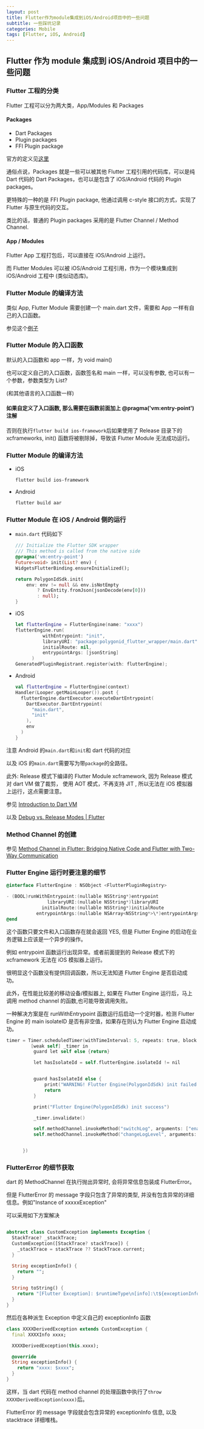 ```yaml
---
layout: post
title: Flutter作为module集成到iOS/Android项目中的一些问题
subtitle: 一些踩坑记录
categories: Mobile
tags: [Flutter, iOS, Android]
---
```


## Flutter 作为 module 集成到 iOS/Android 项目中的一些问题

### Flutter 工程的分类

Flutter 工程可以分为两大类，App/Modules 和 Packages

#### Packages

- Dart Packages
- Plugin packages
- FFI Plugin package

官方的定义见[这里](https://docs.flutter.dev/packages-and-plugins/developing-packages#types)

通俗点说，Packages 就是一些可以被其他 Flutter 工程引用的代码库，可以是纯 Dart 代码的 Dart Packages，也可以是包含了 iOS/Android 代码的 Plugin packages。

更特殊的一种的是 FFI Plugin package, 他通过调用 c-style 接口的方式，实现了 Flutter 与原生代码的交互。

类比的话，普通的 Plugin packages 采用的是 Flutter Channel / Method Channel.

#### App / Modules

Flutter App 工程打包后，可以直接在 iOS/Android 上运行。

而 Flutter Modules 可以被 iOS/Android 工程引用，作为一个模块集成到 iOS/Android 工程中 (类似动态库)。

### Flutter Module 的编译方法

类似 App, Flutter Module 需要创建一个 main.dart 文件，需要和 App 一样有自己的入口函数。

参见这个[例子](https://github.com/0xPolygonID/polygonid-flutter-sdk/blob/develop/polygonid-flutter-wrapper/lib/main.dart)

### Flutter Module 的入口函数

默认的入口函数和 app 一样，为 void main()

也可以定义自己的入口函数，函数签名和 main 一样，可以没有参数, 也可以有一个参数，参数类型为 List<String>?

(和其他语言的入口函数一样)

#### 如果自定义了入口函数, 那么需要在函数前面加上 @pragma('vm:entry-point') 注解

否则在执行`flutter build ios-framework`后如果使用了 Release 目录下的 xcframeworks, init() 函数将被剔除掉，导致该 Flutter Module 无法成功运行。

### Flutter Module 的编译方法

- iOS

  ```bash
  flutter build ios-framework
  ```

- Android
  ```bash
  flutter build aar
  ```

### Flutter Module 在 iOS / Android 侧的运行

- `main.dart` 代码如下

  ```dart
  /// Initialize the Flutter SDK wrapper
  /// This method is called from the native side
  @pragma('vm:entry-point')
  Future<void> init(List? env) {
  WidgetsFlutterBinding.ensureInitialized();

  return PolygonIdSdk.init(
      env: env != null && env.isNotEmpty
          ? EnvEntity.fromJson(jsonDecode(env[0]))
          : null);
  }
  ```

- iOS

  ```swift
  let flutterEngine = FlutterEngine(name: "xxxx")
  flutterEngine.run(
            withEntrypoint: "init",
            libraryURI: "package:polygonid_flutter_wrapper/main.dart",
            initialRoute: nil,
            entrypointArgs: [jsonString]
        )
  GeneratedPluginRegistrant.register(with: flutterEngine);
  ```

- Android
  ```kotlin
  val flutterEngine = FlutterEngine(context)
  Handler(Looper.getMainLooper()).post {
    flutterEngine.dartExecutor.executeDartEntrypoint(
      DartExecutor.DartEntrypoint(
        "main.dart",
        "init"
      ),
      env
    )
  }
  ```

注意 Android 的`main.dart`和`init`和 dart 代码的对应

以及 iOS 的`main.dart`需要写为带`package`的全路径。

此外: Release 模式下编译的 Flutter Module xcframework, 因为 Release 模式对 dart VM 做了裁剪， 使用 AOT 模式，不再支持 JIT , 所以无法在 iOS 模拟器上运行，这点需要注意。

参见 [Introduction to Dart VM](https://chromium.googlesource.com/external/github.com/dart-lang/sdk/+/refs/tags/3.2.0-119.0.dev/runtime/docs/)

以及 [Debug vs. Release Modes | Flutter](https://medium.com/@kamal.lakhani56/debug-vs-release-modes-f-e887d3847e85)

### Method Channel 的创建

参见 [Method Channel in Flutter: Bridging Native Code and Flutter with Two-Way Communication](https://medium.com/@iiharish97ii/method-channel-in-flutter-bridging-native-code-and-flutter-with-two-way-communication-788d1e91c8c1)

### Flutter Engine 运行时要注意的细节

```objectivec
@interface FlutterEngine : NSObject <FlutterPluginRegistry>

- (BOOL)runWithEntrypoint:(nullable NSString*)entrypoint
               libraryURI:(nullable NSString*)libraryURI
             initialRoute:(nullable NSString*)initialRoute
           entrypointArgs:(nullable NSArray<NSString*>\*)entrypointArgs;
@end
```

这个函数只要文件和入口函数存在就会返回 YES, 但是 Flutter Engine 的启动在业务逻辑上应该是一个异步的操作。

例如 entrypoint 函数运行出现异常。或者前面提到的 Release 模式下的 xcframework 无法在 iOS 模拟器上运行。

很明显这个函数没有提供回调函数，所以无法知道 Flutter Engine 是否启动成功。

此外，在性能比较差的移动设备/模拟器上, 如果在 Flutter Engine 运行后，马上调用 method channel 的函数,也可能导致调用失败。

一种解决方案是在 runWithEntrypoint 函数运行后启动一个定时器，检测 Flutter Engine 的 main isolateID 是否有非空值，如果存在则认为 Flutter Engine 启动成功。

```objectivec
timer = Timer.scheduledTimer(withTimeInterval: 5, repeats: true, block: {
         [weak self] _timer in
          guard let self else {return}

          let hasIsolateId = self.flutterEngine.isolateId != nil


          guard hasIsolateId else {
              print("WARNING! Flutter Engine(PolygonIdSdk) init failed!!!")
              return
          }

          print("Flutter Engine(PolygonIdSdk) init success")

          _timer.invalidate()

          self.methodChannel.invokeMethod("switchLog", arguments: ["enabled": true])
          self.methodChannel.invokeMethod("changeLogLevel", arguments: ["level": "verbose"])


      })
```

### FlutterError 的细节获取

dart 的 MethodChannel 在执行抛出异常时, 会将异常信息包装成 FlutterError。

但是 FlutterError 的 message 字段只包含了异常的类型, 并没有包含异常的详细信息。例如"Instance of xxxxxException"

可以采用如下方案解决

```dart

abstract class CustomException implements Exception {
  StackTrace? _stackTrace;
  CustomException([StackTrace? stackTrace]) {
    _stackTrace = stackTrace ?? StackTrace.current;
  }

  String exceptionInfo() {
    return "";
  }

  String toString() {
    return "[Flutter Exception]: $runtimeType\n[info]:\t${exceptionInfo()} \n[StackTrace]:\n$_stackTrace\n";
  }
}
```

然后在各种派生 Exception 中定义自己的 exceptionInfo 函数

```dart
class XXXXDerivedException extends CustomException {
  final XXXXInfo xxxx;

  XXXXDerivedException(this.xxxx);

  @override
  String exceptionInfo() {
    return "xxxx: $xxxx";
  }
}
```

这样，当 dart 代码在 method channel 的处理函数中执行了`throw XXXXDerivedException(xxxx)`后。

FlutterError 的 message 字段就会包含异常的 exceptionInfo 信息, 以及 stacktrace 详细堆栈。
